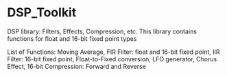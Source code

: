 # DSP_Toolkit
DSP library: Filters, Effects, Compression, etc. This library contains functions for float and 16-bit fixed point types

List of Functions: Moving Average, FIR Filter: float and 16-bit fixed point, IIR Filter: 16-bit fixed point, Float-to-Fixed conversion, LFO generator, Chorus Effect, 16-bit Compression: Forward and Reverse
